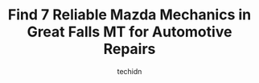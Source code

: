 ---
layout: ampstory
image: https://images.unsplash.com/photo-1602343858784-d837e63a79c1?ixlib=rb-4.0.3&ixid=MnwxMjA3fDB8MHxwaG90by1wYWdlfHx8fGVufDB8fHx8&auto=format&fit=crop&w=640&h=853&q=80
author: techidn
featured: false
description: Discover the 7 best Mazda Mechanic in Great Falls MT, USA and ensure your vehicle receives the highest quality of care. These trusted professionals are known for their skill, knowledge, and 
title: Find 7 Reliable Mazda Mechanics in Great Falls MT for Automotive Repairs
cover:
   title: Find 7 Reliable Mazda Mechanics in Great Falls MT for Automotive Repairs
   subtitle: Rickpate
   background: https://images.unsplash.com/photo-1602343858784-d837e63a79c1?ixlib=rb-4.0.3&ixid=MnwxMjA3fDB8MHxwaG90by1wYWdlfHx8fGVufDB8fHx8&auto=format&fit=crop&w=640&h=853&q=80

pages: 
 - layout: thirds
   top: <h1>#1 Great Falls Auto Repair</h1>
   bottom: "<p>Called these guys and they took my car within 2 days. Once they had my car they did exactly what I asked them to do. They did a full diagnostic of my car and let me know </p>"
   background: https://www.knot35.com/toplist/wp-content/uploads/2023/06/best-mazda-mechanic-1-in-great-falls-mt-1685841063.jpeg
   backgroundblur: true
 - layout: thirds
   top: <h1>#2 Carnahans Towing & Repair, Inc.</h1>
   bottom: "<p>905 Smelter Ave NE, Great Falls, MT 59404, United States</p>"
   background: https://www.knot35.com/toplist/wp-content/uploads/2023/06/best-mazda-mechanic-2-in-great-falls-mt-1685841064.jpeg
   cta:
      link: https://www.knot35.com/toplist/find-7-reliable-mazda-mechanics-in-great-falls-mt-for-automotive-repairs/
      text: Find 7 Reliable Mazda Mechanics in Great Falls MT for Automotive Repairs
 - layout: thirds
   top: <h1>#3 Mr. Tune Up</h1>
   bottom: "<p>800 1st Ave N, Great Falls, MT 59401, United States</p>"
   background: https://www.knot35.com/toplist/wp-content/uploads/2023/06/best-mazda-mechanic-3-in-great-falls-mt-1685841064.jpeg
   cta:
      link: https://www.knot35.com/toplist/find-7-reliable-mazda-mechanics-in-great-falls-mt-for-automotive-repairs/
      text: Find 7 Reliable Mazda Mechanics in Great Falls MT for Automotive Repairs
 - layout: thirds
   top: <h1>#4 15th Street Service Center</h1>
   bottom: "<p>1501 10th Ave S, Great Falls, MT 59405, United States</p>"
   background: https://images.unsplash.com/photo-1510906594845-bc082582c8cc?ixlib=rb-4.0.3&ixid=MnwxMjA3fDB8MHxwaG90by1wYWdlfHx8fGVufDB8fHx8&auto=format&fit=crop&w=640&h=853&q=80
   cta:
      link: https://www.knot35.com/toplist/find-7-reliable-mazda-mechanics-in-great-falls-mt-for-automotive-repairs/
      text: Find 7 Reliable Mazda Mechanics in Great Falls MT for Automotive Repairs
 - layout: thirds
   top: <h1>#5 Fritzs Auto Repair</h1>
   bottom: "<p>523 2nd Ave S, Great Falls, MT 59405, United States</p>"
   background: https://images.unsplash.com/photo-1509114397022-ed747cca3f65?ixlib=rb-4.0.3&ixid=MnwxMjA3fDB8MHxwaG90by1wYWdlfHx8fGVufDB8fHx8&auto=format&fit=crop&w=640&h=853&q=80
   cta:
      link: https://www.knot35.com/toplist/find-7-reliable-mazda-mechanics-in-great-falls-mt-for-automotive-repairs/
      text: Find 7 Reliable Mazda Mechanics in Great Falls MT for Automotive Repairs
 - layout: thirds
   top: <h1>#6 High Tech Automotive</h1>
   bottom: "<p>2324 10th Ave S, Great Falls, MT 59405, United States</p>"
   background: https://images.unsplash.com/photo-1597773150796-e5c14ebecbf5?ixlib=rb-4.0.3&ixid=MnwxMjA3fDB8MHxwaG90by1wYWdlfHx8fGVufDB8fHx8&auto=format&fit=crop&w=640&h=853&q=80
   cta:
      link: https://www.knot35.com/toplist/find-7-reliable-mazda-mechanics-in-great-falls-mt-for-automotive-repairs/
      text: Find 7 Reliable Mazda Mechanics in Great Falls MT for Automotive Repairs
 - layout: thirds
   top: <h1>#7 S & D Automotive Repair</h1>
   bottom: "<p>4201 2nd Ave N, Great Falls, MT 59405, United States</p>"
   background: https://images.unsplash.com/photo-1489694553447-4c9339da310d?ixlib=rb-4.0.3&ixid=MnwxMjA3fDB8MHxwaG90by1wYWdlfHx8fGVufDB8fHx8&auto=format&fit=crop&w=640&h=853&q=80
   cta:
      link: https://www.knot35.com/toplist/find-7-reliable-mazda-mechanics-in-great-falls-mt-for-automotive-repairs/
      text: Find 7 Reliable Mazda Mechanics in Great Falls MT for Automotive Repairs
 - layout: thirds
   middle: Continue reading...
   background: https://images.unsplash.com/photo-1527067829737-402993088e6b?ixlib=rb-4.0.3&ixid=MnwxMjA3fDB8MHxwaG90by1wYWdlfHx8fGVufDB8fHx8&auto=format&fit=crop&w=640&h=853&q=80
   cta:
      link: https://www.knot35.com/toplist/find-7-reliable-mazda-mechanics-in-great-falls-mt-for-automotive-repairs/
      text: Find 7 Reliable Mazda Mechanics in Great Falls MT for Automotive Repairs
      
---
